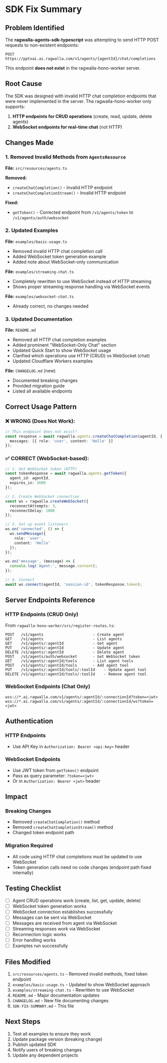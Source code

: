 # SDK Fix Summary

## Problem Identified

The **ragwalla-agents-sdk-typescript** was attempting to send HTTP POST requests to non-existent endpoints:

```
POST https://pptxai.ai.ragwalla.com/v1/agents/{agentId}/chat/completions
```

This endpoint **does not exist** in the ragwalla-hono-worker server.

## Root Cause

The SDK was designed with invalid HTTP chat completion endpoints that were never implemented in the server. The ragwalla-hono-worker only supports:

1. **HTTP endpoints for CRUD operations** (create, read, update, delete agents)
2. **WebSocket endpoints for real-time chat** (not HTTP)

## Changes Made

### 1. Removed Invalid Methods from `AgentsResource`

**File:** `src/resources/agents.ts`

**Removed:**
- `createChatCompletion()` - Invalid HTTP endpoint
- `createChatCompletionStream()` - Invalid HTTP endpoint

**Fixed:**
- `getToken()` - Corrected endpoint from `/v1/agents/token` to `/v1/agents/auth/websocket`

### 2. Updated Examples

**File:** `examples/basic-usage.ts`
- Removed invalid HTTP chat completion call
- Added WebSocket token generation example
- Added note about WebSocket-only communication

**File:** `examples/streaming-chat.ts`
- Completely rewritten to use WebSocket instead of HTTP streaming
- Shows proper streaming response handling via WebSocket events

**File:** `examples/websocket-chat.ts`
- Already correct, no changes needed

### 3. Updated Documentation

**File:** `README.md`
- Removed all HTTP chat completion examples
- Added prominent "WebSocket-Only Chat" section
- Updated Quick Start to show WebSocket usage
- Clarified which operations use HTTP (CRUD) vs WebSocket (chat)
- Updated Cloudflare Workers examples

**File:** `CHANGELOG.md` (new)
- Documented breaking changes
- Provided migration guide
- Listed all available endpoints

## Correct Usage Pattern

### ❌ WRONG (Does Not Work):

```typescript
// This endpoint does not exist!
const response = await ragwalla.agents.createChatCompletion(agentId, {
  messages: [{ role: 'user', content: 'Hello' }]
});
```

### ✅ CORRECT (WebSocket-based):

```typescript
// 1. Get WebSocket token (HTTP)
const tokenResponse = await ragwalla.agents.getToken({
  agent_id: agentId,
  expires_in: 3600
});

// 2. Create WebSocket connection
const ws = ragwalla.createWebSocket({
  reconnectAttempts: 3,
  reconnectDelay: 1000
});

// 3. Set up event listeners
ws.on('connected', () => {
  ws.sendMessage({
    role: 'user',
    content: 'Hello'
  });
});

ws.on('message', (message) => {
  console.log('Agent:', message.content);
});

// 4. Connect
await ws.connect(agentId, 'session-id', tokenResponse.token);
```

## Server Endpoints Reference

### HTTP Endpoints (CRUD Only)

From `ragwalla-hono-worker/src/register-routes.ts`:

```
POST   /v1/agents                      - Create agent
GET    /v1/agents                      - List agents
GET    /v1/agents/:agentId             - Get agent
PUT    /v1/agents/:agentId             - Update agent
DELETE /v1/agents/:agentId             - Delete agent
POST   /v1/agents/auth/websocket       - Get WebSocket token
GET    /v1/agents/:agentId/tools       - List agent tools
POST   /v1/agents/:agentId/tools       - Add agent tool
PUT    /v1/agents/:agentId/tools/:toolId    - Update agent tool
DELETE /v1/agents/:agentId/tools/:toolId    - Remove agent tool
```

### WebSocket Endpoints (Chat Only)

```
wss://*.ai.ragwalla.com/v1/agents/:agentId/:connectionId?token=<jwt>
wss://*.ai.ragwalla.com/v1/agents/:agentId/:connectionId/ws?token=<jwt>
```

## Authentication

### HTTP Endpoints
- Use API Key in `Authorization: Bearer <api-key>` header

### WebSocket Endpoints
- Use JWT token from `getToken()` endpoint
- Pass as query parameter: `?token=<jwt>`
- Or in `Authorization: Bearer <jwt>` header

## Impact

### Breaking Changes
- Removed `createChatCompletion()` method
- Removed `createChatCompletionStream()` method
- Changed token endpoint path

### Migration Required
- All code using HTTP chat completions must be updated to use WebSocket
- Token generation calls need no code changes (endpoint path fixed internally)

## Testing Checklist

- [ ] Agent CRUD operations work (create, list, get, update, delete)
- [ ] WebSocket token generation works
- [ ] WebSocket connection establishes successfully
- [ ] Messages can be sent via WebSocket
- [ ] Messages are received from agent via WebSocket
- [ ] Streaming responses work via WebSocket
- [ ] Reconnection logic works
- [ ] Error handling works
- [ ] Examples run successfully

## Files Modified

1. `src/resources/agents.ts` - Removed invalid methods, fixed token endpoint
2. `examples/basic-usage.ts` - Updated to show WebSocket approach
3. `examples/streaming-chat.ts` - Rewritten to use WebSocket
4. `README.md` - Major documentation updates
5. `CHANGELOG.md` - New file documenting changes
6. `SDK-FIX-SUMMARY.md` - This file

## Next Steps

1. Test all examples to ensure they work
2. Update package version (breaking change)
3. Publish updated SDK
4. Notify users of breaking changes
5. Update any dependent projects
